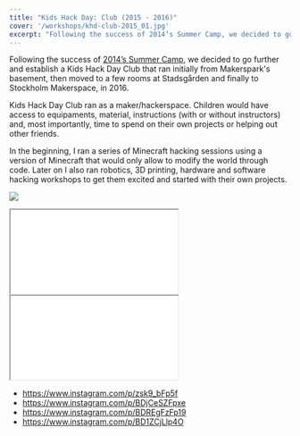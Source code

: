```yaml
---
title: "Kids Hack Day: Club (2015 - 2016)"
cover: '/workshops/khd-club-2015_01.jpg'
excerpt: "Following the success of 2014’s Summer Camp, we decided to go further and establish a Kids Hack Day Club that ran initially from Makerspark's basement, then moved to a few rooms at Stadsgården and finally to Stockholm Makerspace, in 2016."
---
```


Following the success of [2014’s Summer Camp]("/workshop/2014-06-kids-hack-day-summer-camp), we decided to go further and establish a Kids Hack Day Club that ran initially from Makerspark's basement, then moved to a few rooms at Stadsgården and finally to Stockholm Makerspace, in 2016.

Kids Hack Day Club ran as a maker/hackerspace. Children would have access to equipaments, material, instructions (with or without instructors) and, most importantly, time to spend on their own projects or helping out other friends.

In the beginning, I ran a series of Minecraft hacking sessions using a version of Minecraft that would only allow to modify the world through code. Later on I also ran robotics, 3D printing, hardware and software hacking workshops to get them excited and started with their own projects.

![](/workshops/khd-club-2015_01.jpg)

<iframe src="//www.youtube.com/embed/oJ-ZoAo1dfs"></iframe>
<iframe src="//www.youtube.com/embed/8vaSNUhJ4vY"></iframe>


- https://www.instagram.com/p/zsk9_bFp5f
- https://www.instagram.com/p/BDjCeSZFpxe
- https://www.instagram.com/p/BDREgFzFp19
- https://www.instagram.com/p/BD1ZCjLlp4O
